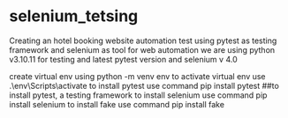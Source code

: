 # selenium_tetsing
Creating an hotel booking website automation test using pytest as testing framework and selenium as tool for web automation
we are using python v3.10.11 for testing
and latest pytest version
and selenium v 4.0

create virtual env using python -m venv env
to activate virtual env use .\env\Scripts\activate
to install pytest use command pip install pytest  ##to install pytest, a testing framework
to install selenium use command pip install selenium
to install fake use command pip install fake 
